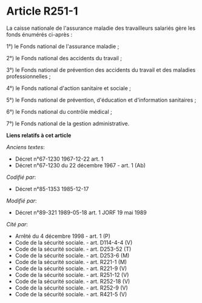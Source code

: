 # Article R251-1

La caisse nationale de l'assurance maladie des travailleurs salariés gère les fonds énumérés ci-après :

1°) le Fonds national de l'assurance maladie ;

2°) le Fonds national des accidents du travail ;

3°) le Fonds national de prévention des accidents du travail et des maladies professionnelles ;

4°) le Fonds national d'action sanitaire et sociale ;

5°) le Fonds national de prévention, d'éducation et d'information sanitaires ;

6°) le Fonds national du contrôle médical ;

7°) le Fonds national de la gestion administrative.

**Liens relatifs à cet article**

_Anciens textes_:

  - Décret n°67-1230 1967-12-22 art. 1
  - Décret n°67-1230 du 22 décembre 1967 - art. 1 (Ab)

_Codifié par_:

  - Décret n°85-1353 1985-12-17

_Modifié par_:

  - Décret n°89-321 1989-05-18 art. 1 JORF 19 mai 1989

_Cité par_:

  - Arrêté du 4 décembre 1998 - art. 1 (P)
  - Code de la sécurité sociale. - art. D114-4-4 (V)
  - Code de la sécurité sociale. - art. D253-52 (T)
  - Code de la sécurité sociale. - art. D253-6 (M)
  - Code de la sécurité sociale. - art. R221-1 (M)
  - Code de la sécurité sociale. - art. R221-9 (V)
  - Code de la sécurité sociale. - art. R251-12 (V)
  - Code de la sécurité sociale. - art. R252-18 (V)
  - Code de la sécurité sociale. - art. R252-9 (V)
  - Code de la sécurité sociale. - art. R421-5 (V)

